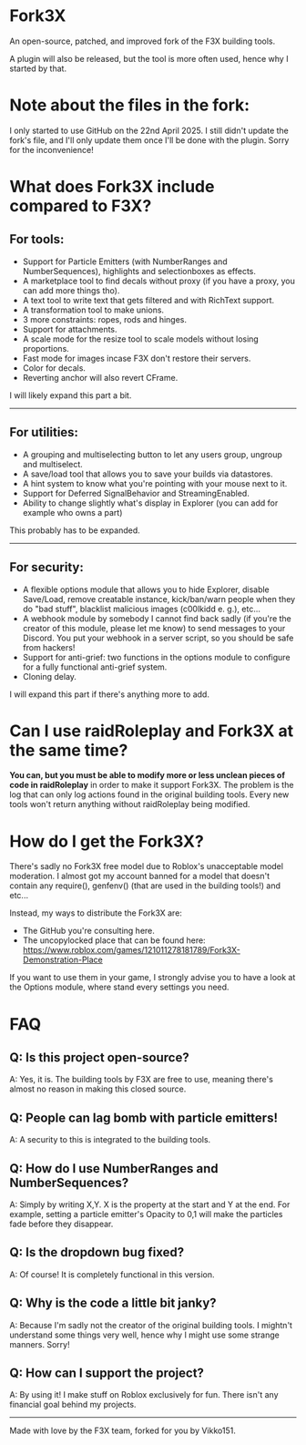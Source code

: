 # Fork3X

An open-source, patched, and improved fork of the F3X building tools.

A plugin will also be released, but the tool is more often used, hence why I started by that.

# Note about the files in the fork:

I only started to use GitHub on the 22nd April 2025. I still didn't update the fork's file, and I'll only update them once I'll be done with the plugin. Sorry for the inconvenience!

# What does Fork3X include compared to F3X?

## For tools:

- Support for Particle Emitters (with NumberRanges and NumberSequences), highlights and selectionboxes as effects.
- A marketplace tool to find decals without proxy (if you have a proxy, you can add more things tho).
- A text tool to write text that gets filtered and with RichText support.
- A transformation tool to make unions.
- 3 more constraints: ropes, rods and hinges.
- Support for attachments.
- A scale mode for the resize tool to scale models without losing proportions.
- Fast mode for images incase F3X don't restore their servers.
- Color for decals.
- Reverting anchor will also revert CFrame.

I will likely expand this part a bit.

-----

## For utilities:

- A grouping and multiselecting button to let any users group, ungroup and multiselect.
- A save/load tool that allows you to save your builds via datastores.
- A hint system to know what you're pointing with your mouse next to it.
- Support for Deferred SignalBehavior and StreamingEnabled.
- Ability to change slightly what's display in Explorer (you can add for example who owns a part)

This probably has to be expanded.

----

## For security:

- A flexible options module that allows you to hide Explorer, disable Save/Load, remove creatable instance, kick/ban/warn people when they do "bad stuff", blacklist malicious images (c00lkidd e. g.), etc...
- A webhook module by somebody I cannot find back sadly (if you're the creator of this module, please let me know) to send messages to your Discord. You put your webhook in a server script, so you should be safe from hackers!
- Support for anti-grief: two functions in the options module to configure for a fully functional anti-grief system.
- Cloning delay.

I will expand this part if there's anything more to add.

# Can I use raidRoleplay and Fork3X at the same time?

**You can, but you must be able to modify more or less unclean pieces of code in raidRoleplay** in order to make it support Fork3X. The problem is the log that can only log actions found in the original building tools. Every new tools won't return anything without raidRoleplay being modified.

# How do I get the Fork3X?

There's sadly no Fork3X free model due to Roblox's unacceptable model moderation. I almost got my account banned for a model that doesn't contain any require(), genfenv() (that are used in the building tools!) and etc...

Instead, my ways to distribute the Fork3X are:

- The GitHub you're consulting here.
- The uncopylocked place that can be found here: https://www.roblox.com/games/121011278181789/Fork3X-Demonstration-Place

If you want to use them in your game, I strongly advise you to have a look at the Options module, where stand every settings you need.

# FAQ

## Q: Is this project open-source?

A: Yes, it is. The building tools by F3X are free to use, meaning there's almost no reason in making this closed source.

## Q: People can lag bomb with particle emitters!

A: A security to this is integrated to the building tools.

## Q: How do I use NumberRanges and NumberSequences?

A: Simply by writing X,Y. X is the property at the start and Y at the end. For example, setting a particle emitter's Opacity to 0,1 will make the particles fade before they disappear.

## Q: Is the dropdown bug fixed?

A: Of course! It is completely functional in this version.

## Q: Why is the code a little bit janky?

A: Because I'm sadly not the creator of the original building tools. I mightn't understand some things very well, hence why I might use some strange manners. Sorry!

## Q: How can I support the project?

A: By using it! I make stuff on Roblox exclusively for fun. There isn't any financial goal behind my projects.

---------

Made with love by the F3X team, forked for you by Vikko151.
